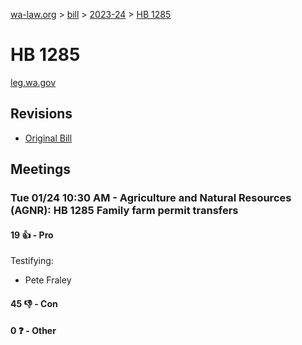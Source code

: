[wa-law.org](/) > [bill](/bill/) > [2023-24](/bill/2023-24/) > [HB 1285](/bill/2023-24/hb/1285/)

# HB 1285
[leg.wa.gov](https://app.leg.wa.gov/billsummary?BillNumber=1285&Year=2023&Initiative=false)

## Revisions
* [Original Bill](1/)

## Meetings
### Tue 01/24 10:30 AM - Agriculture and Natural Resources (AGNR): HB 1285 Family farm permit transfers
#### 19 👍 - Pro
Testifying:
* Pete Fraley

#### 45 👎 - Con

#### 0 ❓ - Other
